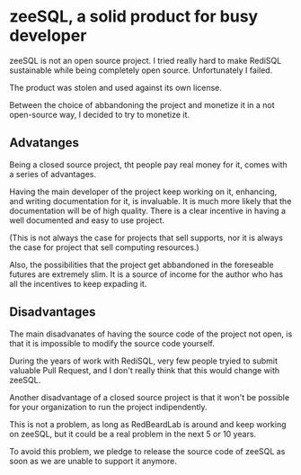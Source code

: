 # zeeSQL, a solid product for busy developer

zeeSQL is not an open source project. I tried really hard to make RediSQL sustainable while being completely open source. Unfortunately I failed.

The product was stolen and used against its own license.

Between the choice of abbandoning the project and monetize it in a not open-source way, I decided to try to monetize it.

## Advatanges

Being a closed source project, tht people pay real money for it, comes with a series of advantages.

Having the main developer of the project keep working on it, enhancing, and writing documentation for it, is invaluable. It is much more likely that the documentation will be of high quality. There is a clear incentive in having a well documented and easy to use project.

\(This is not always the case for projects that sell supports, nor it is always the case for project that sell computing resources.\)

Also, the possibilities that the project get abbandoned in the foreseable futures are extremely slim. It is a source of income for the author who has all the incentives to keep expading it.

## Disadvantages

The main disadvanates of having the source code of the project not open, is that it is impossible to modify the source code yourself.

During the years of work with RediSQL, very few people tryied to submit valuable Pull Request, and I don't really think that this would change with zeeSQL.

Another disadvantage of a closed source project is that it won't be possible for your organization to run the project indipendently.

This is not a problem, as long as RedBeardLab is around and keep working on zeeSQL, but it could be a real problem in the next 5 or 10 years.

To avoid this problem, we pledge to release the source code of zeeSQL as soon as we are unable to support it anymore.

